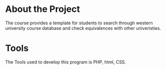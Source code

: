 # About the Project
The course provides a template for students to search through western university course database and check equivalences with other univeristies. 

# Tools
The Tools used to develop this program is PHP, html, CSS. 